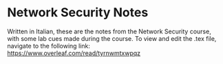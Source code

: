 # Network Security Notes
Written in Italian, these are the notes from the Network Security course, with some lab cues made during the course.
To view and edit the .tex file, navigate to the following link: https://www.overleaf.com/read/tyrnwmtxwpqz
